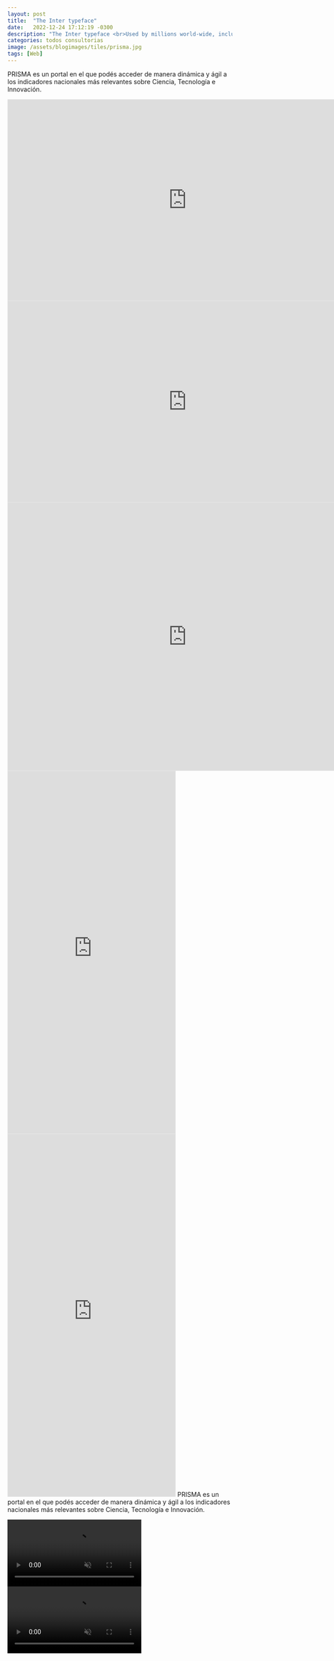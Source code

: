 ```yaml
---
layout: post
title:  "The Inter typeface"
date:   2022-12-24 17:12:19 -0300
description: "The Inter typeface <br>Used by millions world-wide, including big names like Unity, Pixar, GitHub, Mozilla, Figma and many others."
categories: todos consultorias
image: /assets/blogimages/tiles/prisma.jpg
tags: [Web]
---
```


PRISMA es un portal en el que podés acceder de manera dinámica y ágil a los indicadores nacionales más relevantes sobre Ciencia, Tecnología e Innovación.
<iframe style="border: 1px solid rgba(0, 0, 0, 0.1);" width="800" height="450" src="https://embed.figma.com/proto/5X0RLhvbHjbpDoEzA5dYGY/B%C3%BAsqueda-2023?node-id=1338-16906&p=f&scaling=scale-down-width&content-scaling=fixed&page-id=0%3A1&starting-point-node-id=1312%3A15552&hotspot-hints=0&embed-host=share&hide-ui=1" allowfullscreen></iframe>

<iframe style="border: 1px solid rgba(0, 0, 0, 0.1);" width="800" height="450" src="https://embed.figma.com/proto/5X0RLhvbHjbpDoEzA5dYGY/B%C3%BAsqueda-2023?node-id=1575-40805&scaling=scale-down-width&content-scaling=fixed&page-id=0%3A1&starting-point-node-id=1575%3A40805&hotspot-hints=0&embed-host=share&hide-ui=1" allowfullscreen></iframe>

<iframe style="border: 1px solid rgba(0, 0, 0, 0.1);" width="800" height="600" src="https://embed.figma.com/proto/ZV4glDQKcakbtjzRTi7Sfp/brecha?node-id=534-722&scaling=scale-down-width&content-scaling=fixed&page-id=0%3A1&starting-point-node-id=507%3A962&embed-host=share&hide-ui=1" allowfullscreen></iframe>

<iframe style="border: 1px solid rgba(0, 0, 0, 0.1);" width="375" height="812" src="https://embed.figma.com/proto/5X0RLhvbHjbpDoEzA5dYGY/B%C3%BAsqueda-2023?node-id=1795-25536&scaling=scale-down-width&content-scaling=fixed&page-id=0%3A1&starting-point-node-id=1795%3A25536&hotspot-hints=0&show-proto-sidebar=1&embed-host=share&hide-ui=1" allowfullscreen></iframe>

<iframe style="border: 1px solid rgba(0, 0, 0, 0.1);" width="375" height="812" src="https://embed.figma.com/proto/JesPw1j0Z5iOfIVoLG9nbW/gwick-ui?node-id=515-167&scaling=scale-down-width&content-scaling=fixed&page-id=0%3A1&embed-host=share&hide-ui=1" allowfullscreen></iframe>
PRISMA es un portal en el que podés acceder de manera dinámica y ágil a los indicadores nacionales más relevantes sobre Ciencia, Tecnología e Innovación.

<video autobuffer autoPlay loop muted><source src="/assets/blogimages/prisma-1.mp4" type="video/mp4" /></video>
<video autobuffer autoPlay loop muted><source src="/assets/blogimages/prisma-2.mp4" type="video/mp4" /></video>